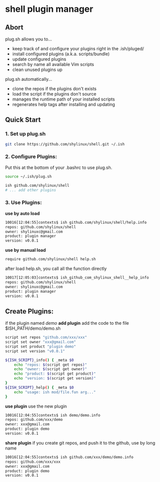# shell plugin manager

## Abort

plug.sh allows you to...

- keep track of and configure your plugins right in the .ish/pluged/
- install configured plugins (a.k.a. scripts/bundle)
- update configured plugins
- search by name all available Vim scripts
- clean unused plugins up

plug.sh automatically...

- clone the repos if the plugins don't exists
- load the script if the plugins don't source
- manages the runtime path of your installed scripts
- regenerates help tags after installing and updating

## Quick Start
### 1. Set up plug.sh

```sh
git clone https://github.com/shylinux/shell.git ~/.ish
```

### 2. Configure Plugins:
Put this at the bottom of your .bashrc to use plug.sh.
```sh
source ~/.ish/plug.sh

ish github.com/shylinux/shell
# ... add other plugins
```

### 3. Use Plugins:
**use by auto load**
```sh
10016[12:04:55]contexts$ ish github.com/shylinux/shell/help.info
repos: github.com/shylinux/shell
owner: shylinuxc@gmail.com
product: plugin manager
version: v0.0.1

```

**use by manual load**
```sh
require github.com/shylinux/shell help.sh
```

after load help.sh, you call all the function directly
```sh
10017[12:05:03]contexts$ ish_github_com_shylinux_shell__help_info
repos: github.com/shylinux/shell
owner: shylinuxc@gmail.com
product: plugin manager
version: v0.0.1

```

## Create Plugins:
if the plugin named *demo*
**add plugin**
add the code to the file $ISH_PATH/demo/demo.sh
```sh
script set repos "github.com/xxx/xxx"
script set owner "xxx@gmail.com"
script set product "plugin demo"
script set version "v0.0.1"

${ISH_SCRIPT}_info() { _meta $0
    echo "repos: $(script get repos)"
    echo "owner: $(script get owner)"
    echo "product: $(script get product)"
    echo "version: $(script get version)"
}
${ISH_SCRIPT}_help() { _meta $0
    echo "usage: ish mod/file.fun arg..."
}
```

**use plugin**
use the new plugin
```sh
10016[12:04:55]contexts$ ish demo/demo.info
repos: github.com/xxx/demo
owner: xxx@gmail.com
product: plugin demo
version: v0.0.1
```

**share plugin**
if you create git repos, and push it to the github, use by long name
```sh
10016[12:04:55]contexts$ ish github.com/xxx/demo/demo.info
repos: github.com/xxx/xxx
owner: xxx@gmail.com
product: plugin demo
version: v0.0.1
```
